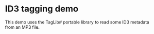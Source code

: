 # ID3 tagging demo

This demo uses the TagLib# portable library to read some ID3 metadata from an MP3 file.
